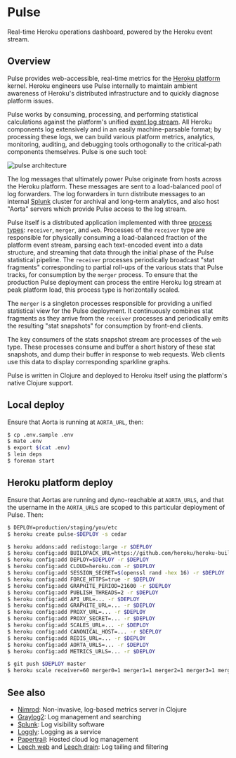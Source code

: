 # Pulse

Real-time Heroku operations dashboard, powered by the Heroku event stream.


## Overview

Pulse provides web-accessible, real-time metrics for the [Heroku platform](http://www.heroku.com/) kernel. Heroku engineers use Pulse internally to maintain ambient awareness of Heroku's distributed infrastructure and to quickly diagnose platform issues.

Pulse works by consuming, processing, and performing statistical calculations against the platform's unified [event log stream](http://adam.heroku.com/past/2011/4/1/logs_are_streams_not_files/). All Heroku components log extensively and in an easily machine-parsable format; by processing these logs, we can build various platform metrics, analytics, monitoring, auditing, and debugging tools orthogonally to the critical-path components themselves. Pulse is one such tool:

![pulse architecture](http://s3.amazonaws.com/pulse-doc/architecture.png)

The log messages that ultimately power Pulse originate from hosts across the Heroku platform. These messages are sent to a load-balanced pool of log forwarders. The log forwarders in turn distribute messages to an internal [Splunk](http://www.splunk.com/) cluster for archival and long-term analytics, and also host "Aorta" servers which provide Pulse access to the log stream.

Pulse itself is a distributed application implemented with three [process types](http://devcenter.heroku.com/articles/process-model): `receiver`, `merger`, and `web`. Processes of the `receiver` type are responsible for physically consuming a load-balanced fraction of the platform event stream, parsing each text-encoded event into a data structure, and streaming that data through the initial phase of the Pulse statistical pipeline. The `receiver` processes periodically broadcast "stat fragments" corresponding to partial roll-ups of the various stats that Pulse tracks, for consumption by the `merger` process. To ensure that the production Pulse deployment can process the entire Heroku log stream at peak platform load, this process type is horizontally scaled.

The `merger` is a singleton processes responsible for providing a unified statistical view for the Pulse deployment. It continuously combines stat fragments as they arrive from the `receiver` processes and periodically emits the resulting "stat snapshots" for consumption by front-end clients.

The key consumers of the stats snapshot stream are processes of the `web` type. These processes consume and buffer a short history of these stat snapshots, and dump their buffer in response to web requests. Web clients use this data to display corresponding sparkline graphs.

Pulse is written in Clojure and deployed to Heroku itself using the platform's native Clojure support.


## Local deploy

Ensure that Aorta is running at `AORTA_URL`, then:

```bash
$ cp .env.sample .env
$ mate .env
$ export $(cat .env)
$ lein deps
$ foreman start
```


## Heroku platform deploy

Ensure that Aortas are running and dyno-reachable at `AORTA_URLS`, and that the username in the `AORTA_URLS` are scoped to this particular deployment of Pulse. Then:

```bash
$ DEPLOY=production/staging/you/etc
$ heroku create pulse-$DEPLOY -s cedar

$ heroku addons:add redistogo:large -r $DEPLOY
$ heroku config:add BUILDPACK_URL=https://github.com/heroku/heroku-buildpack-clojure.git -r $DEPLOY
$ heroku config:add DEPLOY=$DEPLOY -r $DEPLOY
$ heroku config:add CLOUD=heroku.com -r $DEPLOY
$ heroku config:add SESSION_SECRET=$(openssl rand -hex 16) -r $DEPLOY
$ heroku config:add FORCE_HTTPS=true -r $DEPLOY
$ heroku config:add GRAPHITE_PERIOD=21600 -r $DEPLOY
$ heroku config:add PUBLISH_THREADS=2 -r $DEPLOY
$ heroku config:add API_URL=... -r $DEPLOY
$ heroku config:add GRAPHITE_URL=... -r $DEPLOY
$ heroku config:add PROXY_URL=... -r $DEPLOY
$ heroku config:add PROXY_SECRET=... -r $DEPLOY
$ heroku config:add SCALES_URL=... -r $DEPLOY
$ heroku config:add CANONICAL_HOST=... -r $DEPLOY
$ heroku config:add REDIS_URL=... -r $DEPLOY
$ heroku config:add AORTA_URLS=... -r $DEPLOY
$ heroku config:add METRICS_URLS=... -r $DEPLOY

$ git push $DEPLOY master
$ heroku scale receiver=60 merger0=1 merger1=1 merger2=1 merger3=1 merger4=1 web=5 emitter=1 -r $DEPLOY
```


## See also

* [Nimrod](https://github.com/sbtourist/nimrod): Non-invasive, log-based metrics server in Clojure
* [Graylog2](http://graylog2.org/): Log management and searching
* [Splunk](http://www.splunk.com/): Log visibility software
* [Loggly](http://www.loggly.com/): Logging as a service
* [Papertrail](https://papertrailapp.com): Hosted cloud log management
* [Leech web](https://github.com/heroku/leech-web) and [Leech drain](https://github.com/heroku/leech-web): Log tailing and filtering
